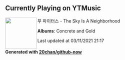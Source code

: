## Currently Playing on YTMusic

[<img align="left" width="100" src="https://lh3.googleusercontent.com/Qjf04G-A9nrOCfPSOc7y9I9cl3zICLewGlZJtN8UX3ovAYpqGEQo9zlJYO0lt9DvJJdTp1_k5hKrnL15">](https://music.youtube.com/watch?v=eMirow-QFYs)

푸 파이터스 - The Sky Is A Neighborhood

**Albums**: Concrete and Gold

Last updated at 03/11/2021 21:17

#### Generated with [20chan/github-now](https://github.com/20chan/github-now)


<!--
**20chan/20chan** is a ✨ _special_ ✨ repository because its `README.md` (this file) appears on your GitHub profile.

Here are some ideas to get you started:

- 🔭 I’m currently working on ...
- 🌱 I’m currently learning ...
- 👯 I’m looking to collaborate on ...
- 🤔 I’m looking for help with ...
- 💬 Ask me about ...
- 📫 How to reach me: ...
- 😄 Pronouns: ...
- ⚡ Fun fact: ...
-->
